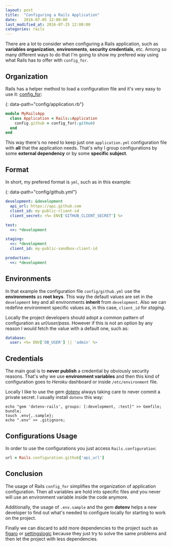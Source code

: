 ```yaml
---
layout: post
title:  "Configuring a Rails Application"
date:   2016-07-05 12:00:00
last_modified_at: 2016-07-25 12:00:00
categories: rails
---
```


There are a lot to consider when configuring a Rails application, such as **variables organization**, **environments**, **security credentials**, etc. Among so many different ways to do that I'm going to show my prefered way using what Rails has to offer with `config_for`.

## Organization

Rails has a helper method to load a configuration file and it's very easy to use it: [config_for]:

{: data-path="config/application.rb"}
```ruby
module MyRailsApp
  class Application < Rails::Application
    config.github = config_for(:github)
  end
end
```

This way there's no need to keep just one `application.yml` configuration file with **all** that the application needs. That's why I group configurations by some **external dependency** or by some **specific subject**.

## Format

In short, my prefered format is `yml`, such as in this example:

{: data-path="config/github.yml"}
```yml
development: &development
  api_url: https://api.github.com
  client_id: my-public-client-id
  client_secret: <%= ENV['GITHUB_CLIENT_SECRET'] %>

test:
  <<: *development

staging:
  <<: *development
  client_id: my-public-sandbox-client-id

production:
  <<: *development
```

## Environments

In that example the configuration file `config/github.yml` use the **environments** as **root keys**. This way the default values are set in the `development` key and all environments **inherit** from `development`. Also we can redefine environment specific values as, in this case, `client_id` for *staging*.

Locally the project developers should adopt a common pattern of configuration as *url/user/pass*. However if this is not an option by any reason I would fetch the value with a default one, such as:

```yml
database:
  user: <%= ENV['DB_USER'] || 'admin' %>
```

## Credentials

The main goal is to **never publish** a credential by obviously security reasons. That's why we use **environment variables** and then this kind of configuration goes to *Heroku* dashboard or inside `/etc/environment` file.

Locally I like to use the gem [dotenv] always taking care to never commit a private secret. I usually install `dotenv` this way:

```shell
echo "gem 'dotenv-rails', groups: [:development, :test]" >> Gemfile;
bundle;
touch .env{,.sample};
echo ".env" >> .gitignore;
```

## Configurations Usage

In order to use the configurations you just access `Rails.configuration`:

```ruby
url = Rails.configuration.github['api_url']
```

## Conclusion

The usage of Rails `config_for` simplifies the organization of application configuration. Then all variables are hold into specific files and you never will use an environment variable inside the code anymore.

Additionally, the usage of `.env.sample` and the gem **dotenv** helps a new developer to find out what's needed to configure locally for starting to work on the project.

Finally we can discard to add more dependencies to the project such as [figaro] or [settingslogic] because they just try to solve the same problems and then let the project with less dependencies.

[config_for]:    http://api.rubyonrails.org/classes/Rails/Application.html#method-i-config_for
[dotenv]:        https://github.com/bkeepers/dotenv
[figaro]:        https://github.com/laserlemon/figaro
[settingslogic]: https://github.com/settingslogic/settingslogic
